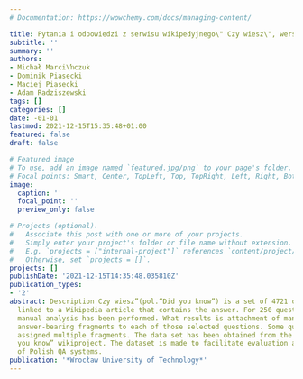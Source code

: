 ```yaml
---
# Documentation: https://wowchemy.com/docs/managing-content/

title: Pytania i odpowiedzi z serwisu wikipedyjnego\" Czy wiesz\", wersja 1.1
subtitle: ''
summary: ''
authors:
- Michał Marci\ŉczuk
- Dominik Piasecki
- Maciej Piasecki
- Adam Radziszewski
tags: []
categories: []
date: -01-01
lastmod: 2021-12-15T15:35:48+01:00
featured: false
draft: false

# Featured image
# To use, add an image named `featured.jpg/png` to your page's folder.
# Focal points: Smart, Center, TopLeft, Top, TopRight, Left, Right, BottomLeft, Bottom, BottomRight.
image:
  caption: ''
  focal_point: ''
  preview_only: false

# Projects (optional).
#   Associate this post with one or more of your projects.
#   Simply enter your project's folder or file name without extension.
#   E.g. `projects = ["internal-project"]` references `content/project/deep-learning/index.md`.
#   Otherwise, set `projects = []`.
projects: []
publishDate: '2021-12-15T14:35:48.035810Z'
publication_types:
- '2'
abstract: Description Czy wiesz”(pol.“Did you know”) is a set of 4721 questions, each
  linked to a Wikipedia article that contains the answer. For 250 questions a detailed
  manual analysis has been performed. What results is attachment of manually-checked
  answer-bearing fragments to each of those selected questions. Some questions are
  assigned multiple fragments. The data set has been obtained from the Polish “Did
  you know” wikiproject. The dataset is made to facilitate evaluation and development
  of Polish QA systems.
publication: '*Wrocław University of Technology*'
---
```

